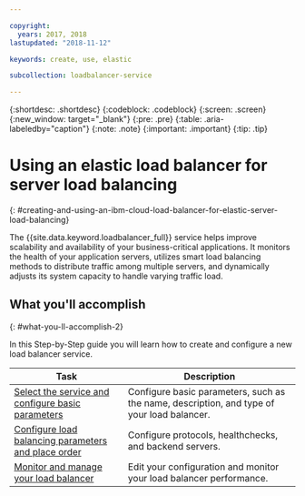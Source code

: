 ```yaml
---

copyright:
  years: 2017, 2018
lastupdated: "2018-11-12"

keywords: create, use, elastic

subcollection: loadbalancer-service

---
```


{:shortdesc: .shortdesc}
{:codeblock: .codeblock}
{:screen: .screen}
{:new_window: target="_blank"}
{:pre: .pre}
{:table: .aria-labeledby="caption"}
{:note: .note}
{:important: .important}
{:tip: .tip}

# Using an elastic load balancer for server load balancing
{: #creating-and-using-an-ibm-cloud-load-balancer-for-elastic-server-load-balancing}

The {{site.data.keyword.loadbalancer_full}} service helps improve scalability and availability of your business-critical applications. It monitors the health of your application servers, utilizes smart load balancing methods to distribute traffic among multiple servers, and dynamically adjusts its system capacity to handle varying traffic load.

## What you'll accomplish
{: #what-you-ll-accomplish-2}

In this Step-by-Step guide you will learn how to create and configure a new load balancer service.

Task  | Description
------------- | -------------
[Select the service and configure basic parameters](/docs/infrastructure/loadbalancer-service?topic=loadbalancer-service-configuring-ibm-cloud-load-balancer-basic-parameters) | Configure basic parameters, such as the name, description, and type of your load balancer.
[Configure load balancing parameters and place order](/docs/infrastructure/loadbalancer-service?topic=loadbalancer-service-configure-load-balancing-parameters-and-place-order) | Configure protocols, healthchecks, and backend servers.
[Monitor and manage your load balancer](/docs/infrastructure/loadbalancer-service?topic=loadbalancer-service-monitoring-and-managing-your-service) | Edit your configuration and monitor your load balancer performance.
